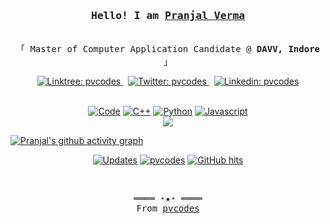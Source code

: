 <h3 align="center"><samp>Hello! I am <b><a rel="nofollow noopener noreferrer" target="_blank" href="https://pvcodes.in">Pranjal Verma</a></b></samp></h3>
<p align="center"><br>


  <samp>
    「 Master of Computer Application Candidate @ <b>DAVV, Indore</b> 」<br>
  </samp>

  <!-- <samp>
    「 Bachelor of Computer Application Candidate @ <b>Integral University</b> 」<br>
  </samp> -->


</p>
  <p align="center">
    <a href="https://linktr.ee/pvcodes" target="_blank">
    <img alt="Linktree: pvcodes" src="https://img.shields.io/badge/linktree-1de9b6?style=flat&logo=linktree" />    
  </a> &nbsp;
    <a href="https://twitter.com/pvcodes" target="_blank">
    <img alt="Twitter: pvcodes" src="https://img.shields.io/badge/twitter-blue?style=flat&logo=twitter" />    
  </a> &nbsp;
    <a href="https://www.linkedin.com/in/pvcodes/" target="_blank">
    <img alt="Linkedin: pvcodes" src="https://img.shields.io/badge/LinkedIn-blue?style=glat&logo=linkedin" />
  </a>
  </p>
<!-- <details align="center"> -->
   <p align="center">
     <br>
      <a href="https://github.com/pvcodes?tab=repositories" target="_blank"><img alt="Code" src="https://img.shields.io/badge/-code-000000?style=flat-square&logo=Plex&logoColor=white"></a>
      <a href="https://github.com/pvcodes?tab=repositories&language=c%2B%2B" target="_blank"><img alt="C++" src="https://img.shields.io/badge/-C%2B%2B-f34b7d?style=flat-square&logo=C%2B%2B&logoColor=white"></a>
      <a href="https://github.com/pvcodes?tab=repositories&language=python" target="_blank"><img alt="Python" src="https://img.shields.io/badge/-Python-3572A5?style=flat-square&logo=Python&logoColor=white"></a>
      <a href="https://github.com/pvcodes?tab=repositories&language=javascript" target="_blank"><img alt="Javascript" src="https://img.shields.io/badge/-Javascript-f1e05a?style=flat-square&logo=Javascript&logoColor=white"></a>
      <!-- <a href="https://github.com/pvcodes?tab=repositories&language=go" target="_blank"><img alt="Go" src="https://img.shields.io/badge/-Go-375eab?style=flat-square&logo=Go&logoColor=white"></a> -->
      <!-- <a href="https://github.com/pvcodes?tab=repositories&language=java" target="_blank"><img alt="Java" src="https://img.shields.io/badge/-Java-b07219?style=flat-square&logo=Java&logoColor=white"></a> -->
      <!-- <a href="https://github.com/pvcodes?tab=repositories&language=html" target="_blank"><img alt="HTML" src="https://img.shields.io/badge/-HTML-e34c26?style=flat-square"></a> -->
  <br>
  <img src="https://github-readme-stats.vercel.app/api?username=pvcodes&show_icons=true&hide_border=true&hide=issues&title_color=5391FE&icon_color=000000&text_color=555"></img><br>
    <!-- Check out my <a rel="nofollow noopener noreferrer" target="_blank" href="https://pvcodes.in/src/my_resume.pdf">Resume</a><br> -->

[![Pranjal's github activity graph](https://activity-graph.herokuapp.com/graph?username=pvcodes&theme=xcode)](https://github.com/pvcodes)<br>

<div align="center">
  <a href="https://github.com/pvcodes?tab=followers" target="_blank"><img alt="Updates" src="https://img.shields.io/badge/--000000?style=flat-square&logo=RSS&logoColor=white"></a>
<a href="https://github.com/pvcodes" target="_blank"><img alt="pvcodes" src="https://badges.pufler.dev/visits/pvcodes/pvcodes?logo=GitHub&label=visits&color=success&logoColor=white&style=flat-square"/></a>
<a href="https://github.com/pvcodes/pvcodes" target="_blank"><img alt="GitHub hits" src="https://img.shields.io/github/last-commit/pvcodes/pvcodes?label=profile%20updated&style=flat-square"></a>
</div>

  </samp>
  </p>
<!-- </details> -->
<br>

<samp>
  <p align="center">
    ════ ⋆★⋆ ════<br>
    From <a href="https://github.com/pvcodes/pvcodes">pvcodes</a>
  </p>
</samp>
